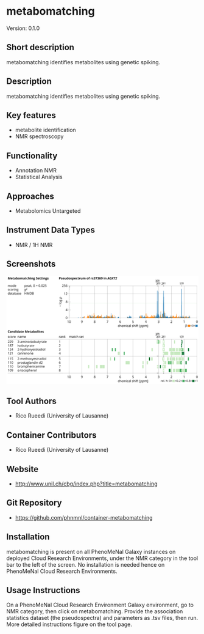# metabomatching
Version: 0.1.0

## Short description
metabomatching identifies metabolites using genetic spiking.

## Description
metabomatching identifies metabolites using genetic spiking.

## Key features
- metabolite identification
- NMR spectroscopy

## Functionality
- Annotation NMR
- Statistical Analysis

## Approaches
- Metabolomics Untargeted

## Instrument Data Types
- NMR / 1H NMR

## Screenshots
![screenshot](screenshots/test.png)

## Tool Authors
- Rico Rueedi (University of Lausanne)

## Container Contributors
- Rico Rueedi (University of Lausanne)

## Website
- http://www.unil.ch/cbg/index.php?title=metabomatching

## Git Repository
- https://github.com/phnmnl/container-metabomatching

## Installation
metabomatching is present on all PhenoMeNal Galaxy instances on deployed Cloud Research Environments, under the NMR category in the tool bar to the left of the screen. No installation is needed hence on PhenoMeNal Cloud Research Environments.

## Usage Instructions
On a PhenoMeNal Cloud Research Environment Galaxy environment, go to NMR category, then click on metabomatching. Provide the association statistics dataset (the pseudospectra) and parameters as .tsv files, then run. More detailed instructions figure on the tool page.

